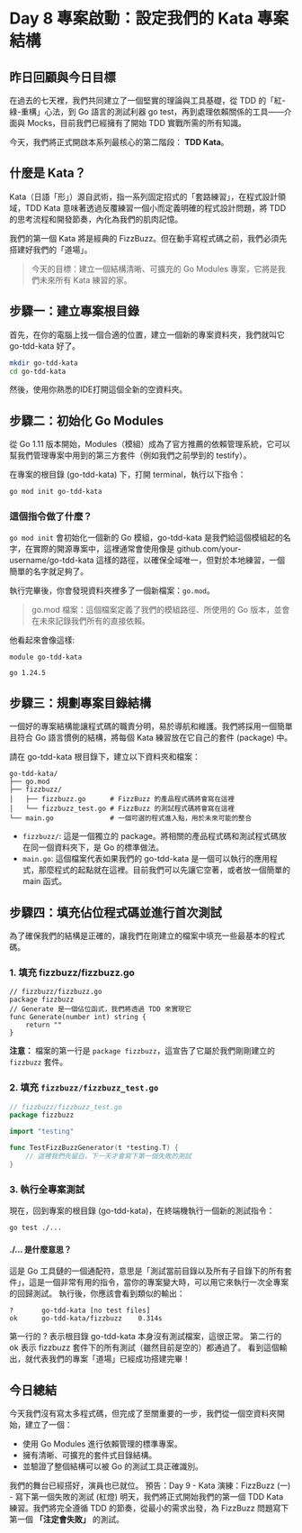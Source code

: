 # Day 8 專案啟動：設定我們的 Kata 專案結構

## 昨日回顧與今日目標

在過去的七天裡，我們共同建立了一個堅實的理論與工具基礎，從 TDD 的「紅-綠-重構」心法，到 Go 語言的測試利器 go test，再到處理依賴關係的工具——介面與 Mocks，目前我們已經擁有了開始 TDD 實戰所需的所有知識。

今天，我們將正式開啟本系列最核心的第二階段： **TDD Kata**。

## 什麼是 Kata？

Kata（日語「形」）源自武術，指一系列固定招式的「套路練習」，在程式設計領域，TDD Kata 意味著透過反覆練習一個小而定義明確的程式設計問題，將 TDD 的思考流程和開發節奏，內化為我們的肌肉記憶。

我們的第一個 Kata 將是經典的 FizzBuzz。但在動手寫程式碼之前，我們必須先搭建好我們的「道場」。

> 今天的目標：建立一個結構清晰、可擴充的 Go Modules 專案，它將是我們未來所有 Kata 練習的家。

## 步驟一：建立專案根目錄

首先，在你的電腦上找一個合適的位置，建立一個新的專案資料夾，我們就叫它 go-tdd-kata 好了。

```bash
mkdir go-tdd-kata
cd go-tdd-kata
```

然後，使用你熟悉的IDE打開這個全新的空資料夾。

## 步驟二：初始化 Go Modules

從 Go 1.11 版本開始，Modules（模組）成為了官方推薦的依賴管理系統，它可以幫我們管理專案中用到的第三方套件（例如我們之前學到的 testify）。

在專案的根目錄 (go-tdd-kata) 下，打開 terminal，執行以下指令：

```bash
go mod init go-tdd-kata
```

### 這個指令做了什麼？

```go mod init``` 會初始化一個新的 Go 模組，go-tdd-kata 是我們給這個模組起的名字，在實際的開源專案中，這裡通常會使用像是 github.com/your-username/go-tdd-kata 這樣的路徑，以確保全域唯一，但對於本地練習，一個簡單的名字就足夠了。

執行完畢後，你會發現資料夾裡多了一個新檔案：`go.mod`。

> go.mod 檔案：這個檔案定義了我們的模組路徑、所使用的 Go 版本，並會在未來記錄我們所有的直接依賴。

他看起來會像這樣:

```text
module go-tdd-kata

go 1.24.5
```

## 步驟三：規劃專案目錄結構

一個好的專案結構能讓程式碼的職責分明，易於導航和維護。我們將採用一個簡單且符合 Go 語言慣例的結構，將每個 Kata 練習放在它自己的套件 (package) 中。

請在 go-tdd-kata 根目錄下，建立以下資料夾和檔案：

``` text
go-tdd-kata/
├── go.mod
├── fizzbuzz/
│   ├── fizzbuzz.go      # FizzBuzz 的產品程式碼將會寫在這裡
│   └── fizzbuzz_test.go # FizzBuzz 的測試程式碼將會寫在這裡
└── main.go              # 一個可選的程式進入點，用於未來可能的整合
```

- `fizzbuzz/`: 這是一個獨立的 package。將相關的產品程式碼和測試程式碼放在同一個資料夾下，是 Go 的標準做法。
- `main.go`: 這個檔案代表如果我們的 go-tdd-kata 是一個可以執行的應用程式，那麼程式的起點就在這裡。目前我們可以先讓它空著，或者放一個簡單的 main 函式。

## 步驟四：填充佔位程式碼並進行首次測試

為了確保我們的結構是正確的，讓我們在剛建立的檔案中填充一些最基本的程式碼。

### 1. 填充 fizzbuzz/fizzbuzz.go

```golang
// fizzbuzz/fizzbuzz.go
package fizzbuzz
// Generate 是一個佔位函式，我們將透過 TDD 來實現它
func Generate(number int) string {
    return ""
}
```

**注意：** 檔案的第一行是 `package fizzbuzz`，這宣告了它屬於我們剛剛建立的 `fizzbuzz` 套件。

### 2. 填充 `fizzbuzz/fizzbuzz_test.go`

```go
// fizzbuzz/fizzbuzz_test.go
package fizzbuzz

import "testing"

func TestFizzBuzzGenerator(t *testing.T) {
    // 這裡我們先留白，下一天才會寫下第一個失敗的測試
}
```

### 3. 執行全專案測試

現在，回到專案的根目錄 (go-tdd-kata)，在終端機執行一個新的測試指令：

```bash
go test ./...
```

#### ./... 是什麼意思？

這是 Go 工具鏈的一個通配符，意思是「測試當前目錄以及所有子目錄下的所有套件」，這是一個非常有用的指令，當你的專案變大時，可以用它來執行一次全專案的回歸測試。
執行後，你應該會看到類似的輸出：

```text
?       go-tdd-kata [no test files]
ok      go-tdd-kata/fizzbuzz    0.314s
```

第一行的 ? 表示根目錄 go-tdd-kata 本身沒有測試檔案，這很正常。
第二行的 ok 表示 fizzbuzz 套件下的所有測試（雖然目前是空的）都通過了。
看到這個輸出，就代表我們的專案「道場」已經成功搭建完畢！

## 今日總結

今天我們沒有寫太多程式碼，但完成了至關重要的一步，我們從一個空資料夾開始，建立了一個：

- 使用 Go Modules 進行依賴管理的標準專案。
- 擁有清晰、可擴充的套件式目錄結構。
- 並驗證了整個結構可以被 Go 的測試工具正確識別。

我們的舞台已經搭好，演員也已就位。
預告：Day 9 - Kata 演練：FizzBuzz (一) - 寫下第一個失敗的測試 (紅燈)
明天，我們將正式開始我們的第一個 TDD Kata 練習。我們將完全遵循 TDD 的節奏，從最小的需求出發，為 FizzBuzz 問題寫下第一個 **「注定會失敗」** 的測試。